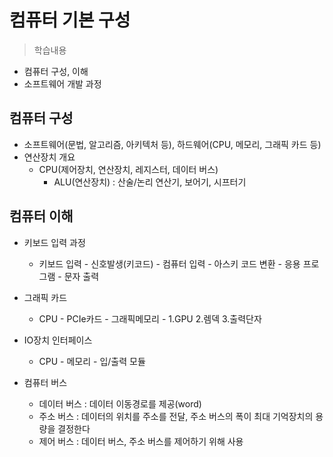 # 컴퓨터 기본 구성
> 학습내용
- 컴퓨터 구성, 이해
- 소프트웨어 개발 과정

## 컴퓨터 구성
- 소프트웨어(문법, 알고리즘, 아키텍처 등), 하드웨어(CPU, 메모리, 그래픽 카드 등)
- 연산장치 개요
    - CPU(제어장치, 연산장치, 레지스터, 데이터 버스)
        - ALU(연산장치) : 산술/논리 연산기, 보어기, 시프터기

## 컴퓨터 이해
- 키보드 입력 과정
    - 키보드 입력 - 신호발생(키코드) - 컴퓨터 입력 - 아스키 코드 변환 - 응용 프로그램 - 문자 출력

- 그래픽 카드 
    - CPU - PCIe카드 - 그래픽메모리 - 1.GPU 2.렘덱 3.출력단자

- IO장치 인터페이스
    - CPU - 메모리 - 입/출력 모듈

- 컴퓨터 버스
    - 데이터 버스 : 데이터 이동경로를 제공(word)
    - 주소 버스 : 데이터의 위치를 주소를 전달, 주소 버스의 폭이 최대 기억장치의 용량을 결정한다
    - 제어 버스 : 데이터 버스, 주소 버스를 제어하기 위해 사용

